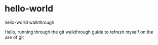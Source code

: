# hello-world
hello-world walkthrough

Hello, running through the git walkthrough guide to refresh myself on the use of git
